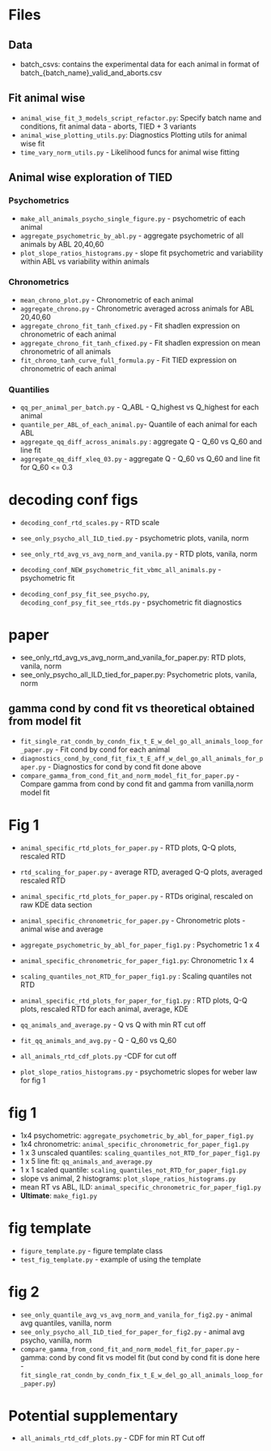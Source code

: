 # Files
## Data
- batch_csvs: contains the experimental data for each animal in format of batch_{batch_name}_valid_and_aborts.csv

## Fit animal wise
- `animal_wise_fit_3_models_script_refactor.py`: Specify batch name and conditions, fit animal data - aborts, TIED + 3 variants
- `animal_wise_plotting_utils.py`:  Diagnostics Plotting utils for animal wise fit
- `time_vary_norm_utils.py`  - Likelihood funcs for animal wise fitting

##  Animal wise exploration of TIED

### Psychometrics
- `make_all_animals_psycho_single_figure.py` - psychometric of each animal
- `aggregate_psychometric_by_abl.py` - aggregate psychometric of all animals by ABL 20,40,60
- `plot_slope_ratios_histograms.py` - slope fit psychometric and variability within ABL vs variability within animals

### Chronometrics
- `mean_chrono_plot.py` - Chronometric of each animal
- `aggregate_chrono.py` - Chronometric averaged across animals for ABL 20,40,60
- `aggregate_chrono_fit_tanh_cfixed.py` - Fit shadlen expression on chronometric of each animal
- `aggregate_chrono_fit_tanh_cfixed.py` - Fit shadlen expression on mean chronometric of all animals
- `fit_chrono_tanh_curve_full_formula.py` -  Fit TIED expression on chronometric of each animal

### Quantilies
- `qq_per_animal_per_batch.py` - Q_ABL - Q_highest vs Q_highest for each animal
- `quantile_per_ABL_of_each_animal.py`- Quantile of each animal for each ABL
- `aggregate_qq_diff_across_animals.py` : aggregate Q - Q_60 vs Q_60 and line fit
- `aggregate_qq_diff_xleq_03.py`  - aggregate Q - Q_60 vs Q_60 and line fit for Q_60 <= 0.3



# decoding conf figs
- `decoding_conf_rtd_scales.py` - RTD scale
- `see_only_psycho_all_ILD_tied.py` - psychometric plots, vanila, norm
- `see_only_rtd_avg_vs_avg_norm_and_vanila.py` - RTD plots, vanila, norm

- `decoding_conf_NEW_psychometric_fit_vbmc_all_animals.py` - psychometric fit
- `decoding_conf_psy_fit_see_psycho.py`, `decoding_conf_psy_fit_see_rtds.py` - psychometric fit diagnostics

# paper
- see_only_rtd_avg_vs_avg_norm_and_vanila_for_paper.py: RTD plots, vanila, norm
- see_only_psycho_all_ILD_tied_for_paper.py: Psychometric plots, vanila, norm

## gamma cond by cond fit vs theoretical obtained from model fit
- `fit_single_rat_condn_by_condn_fix_t_E_w_del_go_all_animals_loop_for_paper.py` - Fit cond by cond for each animal
- `diagnostics_cond_by_cond_fit_fix_t_E_aff_w_del_go_all_animals_for_paper.py` - Diagnostics for cond by cond fit done above
- `compare_gamma_from_cond_fit_and_norm_model_fit_for_paper.py` - Compare gamma from cond by cond fit and gamma from vanilla,norm model fit

# Fig 1 
- `animal_specific_rtd_plots_for_paper.py` - RTD plots, Q-Q plots, rescaled RTD
- `rtd_scaling_for_paper.py` - average RTD, averaged Q-Q plots, averaged rescaled RTD
- `animal_specific_rtd_plots_for_paper.py` - RTDs original, rescaled on raw KDE data section
- `animal_specific_chronometric_for_paper.py` - Chronometric plots - animal wise and average

- `aggregate_psychometric_by_abl_for_paper_fig1.py` : Psychometric 1 x 4
- `animal_specific_chronometric_for_paper_fig1.py`: Chronometric 1 x 4

- `scaling_quantiles_not_RTD_for_paper_fig1.py` : Scaling quantiles not RTD
- `animal_specific_rtd_plots_for_paper_for_fig1.py` : RTD plots, Q-Q plots, rescaled RTD for each animal, average, KDE

- `qq_animals_and_average.py` - Q vs Q with min RT cut off
- `fit_qq_animals_and_avg.py` - Q - Q_60 vs Q_60
- `all_animals_rtd_cdf_plots.py` -CDF for cut off
- `plot_slope_ratios_histograms.py` - psychometric slopes for weber law for fig 1

# fig 1
- 1x4 psychometric: `aggregate_psychometric_by_abl_for_paper_fig1.py`
- 1x4 chronometric: `animal_specific_chronometric_for_paper_fig1.py`
- 1 x 3 unscaled quantiles: `scaling_quantiles_not_RTD_for_paper_fig1.py`
- 1 x 5 line fit: `qq_animals_and_average.py`
- 1 x 1 scaled quantile: `scaling_quantiles_not_RTD_for_paper_fig1.py`
- slope vs animal, 2 histograms: `plot_slope_ratios_histograms.py`
- mean RT vs ABL, ILD: `animal_specific_chronometric_for_paper_fig1.py`
- **Ultimate**: `make_fig1.py`

# fig template
- `figure_template.py` - figure template class
- `test_fig_template.py` - example of using the template

# fig 2
- `see_only_quantile_avg_vs_avg_norm_and_vanila_for_fig2.py` - animal avg quantiles, vanilla, norm
- `see_only_psycho_all_ILD_tied_for_paper_for_fig2.py` - animal avg psycho, vanilla, norm
- `compare_gamma_from_cond_fit_and_norm_model_fit_for_paper.py` - gamma: cond by cond fit vs model fit
(but cond by cond fit is done here - `fit_single_rat_condn_by_condn_fix_t_E_w_del_go_all_animals_loop_for_paper.py`)


# Potential supplementary
- `all_animals_rtd_cdf_plots.py` - CDF for min RT Cut off